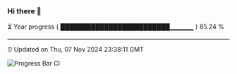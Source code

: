 ### Hi there 👋

⏳ Year progress { █████████████████████████▁▁▁▁▁ } 85.24 %

---

⏰ Updated on Thu, 07 Nov 2024 23:38:11 GMT

![Progress Bar CI](https://github.com/IshwaranRudhara/GIT-ACTION/workflows/Progress%20Bar%20CI/badge.svg)

